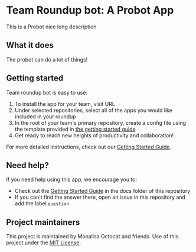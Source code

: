 # Team Roundup bot: A Probot App

This is a Probot nice long description

## What it does

The probot can do a lot of things!

## Getting started

Team roundup bot is easy to use:
1. To install the app for your team, visit URL
1. Under selected repositories, select all of the apps you would like included in your roundup
1. In the root of your team's primary repository, create a config file using the template provided in [the getting started guide](docs/getting-started.md)
1. Get ready to reach new heights of productivity and collaboration!

For more detailed instructions, check out our [Getting Started Guide](docs/getting-started.md).

## Need help?

If you need help using this app, we encourage you to:

- Check out the [Getting Started Guide](docs/getting-started.md) in the docs folder of this repository
- If you can't find the answer there, open an issue in this repository and add the label `question`

## Project maintainers

This project is maintained by Monalisa Octocat and friends. Use of this project under the [MIT License](LICENSE.md).